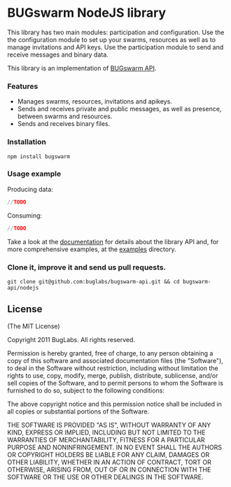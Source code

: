# BUGswarm NodeJS library

This library has two main modules: participation and configuration. Use the
the configuration module to set up your swarms, resources as well as to manage 
invitations and API keys. Use the participation module to send and receive
messages and binary data.

This library is an implementation of 
[BUGswarm API](http://developer.bugswarm.net/).

### Features
* Manages swarms, resources, invitations and apikeys.
* Sends and receives private and public messages, as well as presence, 
  between swarms and resources.
* Sends and receives binary files.

### Installation
`npm install bugswarm`

### Usage example

Producing data:

```javascript
//TODO
```

Consuming:

```javascript
//TODO
```

Take a look at the [documentation]() for details about the library API and, 
for more comprehensive examples, at the [examples]() directory. 

### Clone it, improve it and send us pull requests.
```shell
git clone git@github.com:buglabs/bugswarm-api.git && cd bugswarm-api/nodejs
```

## License
(The MIT License)

Copyright 2011 BugLabs. All rights reserved.

Permission is hereby granted, free of charge, to any person obtaining a copy
of this software and associated documentation files (the "Software"), to
deal in the Software without restriction, including without limitation the
rights to use, copy, modify, merge, publish, distribute, sublicense, and/or
sell copies of the Software, and to permit persons to whom the Software is
furnished to do so, subject to the following conditions:

The above copyright notice and this permission notice shall be included in
all copies or substantial portions of the Software.

THE SOFTWARE IS PROVIDED "AS IS", WITHOUT WARRANTY OF ANY KIND, EXPRESS OR
IMPLIED, INCLUDING BUT NOT LIMITED TO THE WARRANTIES OF MERCHANTABILITY,
FITNESS FOR A PARTICULAR PURPOSE AND NONINFRINGEMENT. IN NO EVENT SHALL THE
AUTHORS OR COPYRIGHT HOLDERS BE LIABLE FOR ANY CLAIM, DAMAGES OR OTHER
LIABILITY, WHETHER IN AN ACTION OF CONTRACT, TORT OR OTHERWISE, ARISING
FROM, OUT OF OR IN CONNECTION WITH THE SOFTWARE OR THE USE OR OTHER DEALINGS
IN THE SOFTWARE.


